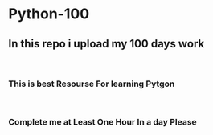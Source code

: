 # Python-100
<h2>In this repo i upload my 100 days work</h2>
<br>
<h3>This is best Resourse For learning Pytgon </h3>
<br>
<h3>Complete me at Least One Hour In a day Please</h3>
